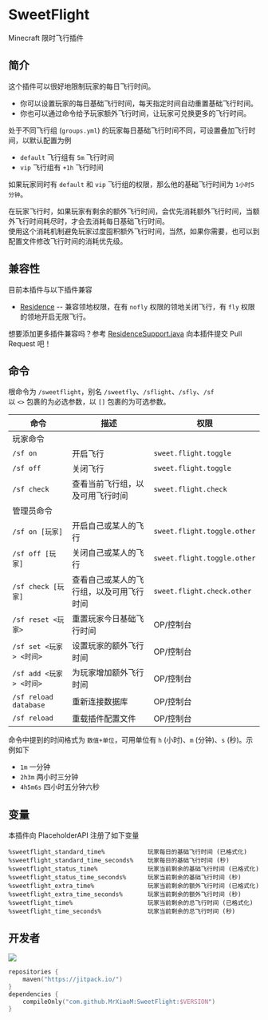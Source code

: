 # SweetFlight

Minecraft 限时飞行插件

## 简介

这个插件可以很好地限制玩家的每日飞行时间。
+ 你可以设置玩家的每日基础飞行时间，每天指定时间自动重置基础飞行时间。
+ 你也可以通过命令给予玩家额外飞行时间，让玩家可兑换更多的飞行时间。

处于不同飞行组 (`groups.yml`) 的玩家每日基础飞行时间不同，可设置叠加飞行时间，以默认配置为例
+ `default` 飞行组有 `5m` 飞行时间
+ `vip` 飞行组有 `+1h` 飞行时间

如果玩家同时有 `default` 和 `vip` 飞行组的权限，那么他的基础飞行时间为 `1小时5分钟`。 

在玩家飞行时，如果玩家有剩余的额外飞行时间，会优先消耗额外飞行时间，当额外飞行时间耗尽时，才会去消耗每日基础飞行时间。  
使用这个消耗机制避免玩家过度囤积额外飞行时间，当然，如果你需要，也可以到配置文件修改飞行时间的消耗优先级。

## 兼容性

目前本插件与以下插件兼容
+ [Residence](https://www.spigotmc.org/resources/11480/) -- 兼容领地权限，在有 `nofly` 权限的领地关闭飞行，有 `fly` 权限的领地开启无限飞行。

想要添加更多插件兼容吗？参考 [ResidenceSupport.java](https://github.com/MrXiaoM/SweetFlight/blob/main/src/main/java/top/mrxiaom/sweet/flight/depend/ResidenceSupport.java) 向本插件提交 Pull Request 吧！

## 命令

根命令为 `/sweetflight`，别名 `/sweetfly`、`/sflight`、`/sfly`、`/sf`  
以 `<>` 包裹的为必选参数，以 `[]` 包裹的为可选参数。

| 命令                    | 描述                   | 权限                          |
|-----------------------|----------------------|-----------------------------|
| 玩家命令                  |                      |                             |
| `/sf on`              | 开启飞行                 | `sweet.flight.toggle`       |
| `/sf off`             | 关闭飞行                 | `sweet.flight.toggle`       |
| `/sf check`           | 查看当前飞行组，以及可用飞行时间     | `sweet.flight.check`        |
| 管理员命令                 |                      |                             |
| `/sf on [玩家]`         | 开启自己或某人的飞行           | `sweet.flight.toggle.other` |
| `/sf off [玩家]`        | 关闭自己或某人的飞行           | `sweet.flight.toggle.other` |
| `/sf check [玩家]`      | 查看自己或某人的飞行组，以及可用飞行时间 | `sweet.flight.check.other`  |
| `/sf reset <玩家>`      | 重置玩家今日基础飞行时间         | OP/控制台                      |
| `/sf set <玩家> <时间>`   | 设置玩家的额外飞行时间          | OP/控制台                      |
| `/sf add <玩家> <时间>`   | 为玩家增加额外飞行时间          | OP/控制台                      |
| `/sf reload database` | 重新连接数据库              | OP/控制台                      |
| `/sf reload`          | 重载插件配置文件             | OP/控制台                      |

命令中提到的时间格式为 `数值+单位`，可用单位有 `h` (小时)、`m` (分钟)、`s` (秒)。示例如下
+ `1m` 一分钟
+ `2h3m` 两小时三分钟
+ `4h5m6s` 四小时五分钟六秒

## 变量

本插件向 PlaceholderAPI 注册了如下变量

```
%sweetflight_standard_time%            玩家每日的基础飞行时间 (已格式化)
%sweetflight_standard_time_seconds%    玩家每日的基础飞行时间 (秒)
%sweetflight_status_time%              玩家当前剩余的基础飞行时间 (已格式化)
%sweetflight_status_time_seconds%      玩家当前剩余的基础飞行时间 (秒)
%sweetflight_extra_time%               玩家当前剩余的额外飞行时间 (已格式化)
%sweetflight_extra_time_seconds%       玩家当前剩余的额外飞行时间 (秒)
%sweetflight_time%                     玩家当前剩余的总飞行时间 (已格式化)
%sweetflight_time_seconds%             玩家当前剩余的总飞行时间 (秒)
```

## 开发者

[![](https://jitpack.io/v/MrXiaoM/SweetFlight.svg)](https://jitpack.io/#MrXiaoM/SweetFlight)
```kotlin
repositories {
    maven("https://jitpack.io/")
}
dependencies {
    compileOnly("com.github.MrXiaoM:SweetFlight:$VERSION")
}
```
